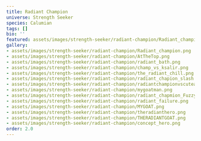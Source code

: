```yaml
---
title: Radiant Champion
universe: Strength Seeker
species: Calumian
tags: []
bio: ''
featured: assets/images/strength-seeker/radiant-champion/Radiant_champion.png
gallery:
- assets/images/strength-seeker/radiant-champion/Radiant_champion.png
- assets/images/strength-seeker/radiant-champion/AtTheTop.png
- assets/images/strength-seeker/radiant-champion/radiant_bath.png
- assets/images/strength-seeker/radiant-champion/champ_vs_ksalir.png
- assets/images/strength-seeker/radiant-champion/the_radiant_chill.png
- assets/images/strength-seeker/radiant-champion/radiant_chapion_slash.png
- assets/images/strength-seeker/radiant-champion/radiantchampionvscuteandfunny.png
- assets/images/strength-seeker/radiant-champion/mygoatman.png
- assets/images/strength-seeker/radiant-champion/radiant_chapmion_Fuzzy.png
- assets/images/strength-seeker/radiant-champion/radiant_failure.png
- assets/images/strength-seeker/radiant-champion/MYGOAT.png
- assets/images/strength-seeker/radiant-champion/theradianthero.png
- assets/images/strength-seeker/radiant-champion/THERADIANTGOAT.png
- assets/images/strength-seeker/radiant-champion/concept_hero.png
order: 2.0
---
```

